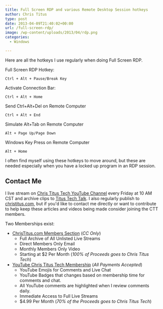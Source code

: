 ```yaml
---
title: Full Screen RDP and various Remote Desktop Session hotkeys
author: Chris Titus
type: post
date: 2013-04-09T21:40:02+00:00
url: /full-screen-rdp/
image: /wp-content/uploads/2013/04/rdp.png
categories:
  - Windows

---
```

Here are all the hotkeys I use regularly when doing Full Screen RDP.<!--more-->

Full Screen RDP Hotkey:
  
`Ctrl + Alt + Pause/Break Key`
  
Activate Connection Bar:
  
`Ctrl + Alt + Home`
  
Send Ctrl+Alt+Del on Remote Computer
  
`Ctrl + Alt + End`
  
Simulate Alt+Tab on Remote Computer
  
`Alt + Page Up/Page Down`
  
Windows Key Press on Remote Computer
  
`Alt + Home`

I often find myself using these hotkeys to move around, but these are needed especially when you have a locked up program in an RDP session.

## Contact Me

I live stream on [Chris Titus Tech YouTube Channel][1] every Friday at 10 AM CST and archive clips to [Titus Tech Talk][2]. I also regularly publish to [christitus.com][3], but if you'd like to contact me directly or want to contribute to help keep these articles and videos being made consider joining the CTT members. 

Two Memberships exist:
- [ChrisTitus.com Members Section][4] (_CC Only_)
  - Full Archive of All Unlisted Live Streams
  - Direct Members Only Email
  - Monthly Members Only Video
  - Starting at $2 Per Month (_100% of Proceeds goes to Chris Titus Tech_)
- [YouTube Chris Titus Tech Membership][5] (_All Payments Accepted_)
  - YouTube Emojis for Comments and Live Chat
  - YouTube Badges that changes based on membership time for comments and chat.
  - All YouTube comments are highlighted when I review comments daily. 
  - Immediate Access to Full Live Streams
  - $4.99 Per Month (_70% of the Proceeds goes to Chris Titus Tech_)

 [1]: https://www.youtube.com/c/ChrisTitusTech
 [2]: https://www.youtube.com/c/ChrisTitusTechStreams
 [3]: https://christitus.com/
 [4]: https://christitus.com/members
 [5]: https://links.christitus.com/join